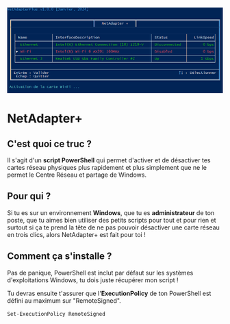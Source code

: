 ![](NetAdapterPlus-2023-01-18.png)
# **NetAdapter+**
## C'est quoi ce truc ?
Il s'agit d'un **script PowerShell** qui permet d'activer et de désactiver tes cartes réseau physiques plus rapidement et plus simplement que ne le permet le Centre Réseau et partage de Windows.

## Pour qui ?
Si tu es sur un environnement **Windows**, que tu es **administrateur** de ton poste, que tu aimes bien utiliser des petits scripts pour tout et pour rien et surtout si ça te prend la tête de ne pas pouvoir désactiver une carte réseau en trois clics, alors NetAdapter+ est fait pour toi !

## Comment ça s'installe ?
Pas de panique, PowerShell est inclut par défaut sur les systèmes d'exploitations Windows, tu dois juste récupérer mon script !

Tu devras ensuite t'assurer que l'**ExecutionPolicy** de ton PowerShell est défini au maximum sur "RemoteSigned".

    Set-ExecutionPolicy RemoteSigned